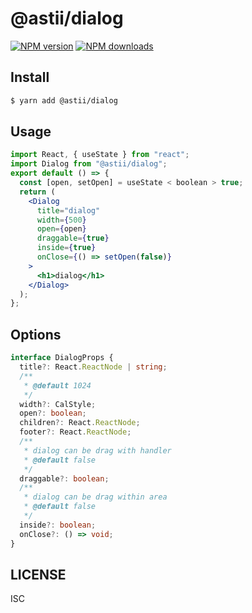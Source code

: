 # @astii/dialog

[![NPM version](https://img.shields.io/npm/v/@astii/dialog.svg?style=flat)](https://npmjs.org/package/@astii/dialog)
[![NPM downloads](http://img.shields.io/npm/dm/@astii/dialog.svg?style=flat)](https://npmjs.org/package/@astii/dialog)

## Install

```bash
$ yarn add @astii/dialog
```

## Usage

```jsx
import React, { useState } from "react";
import Dialog from "@astii/dialog";
export default () => {
  const [open, setOpen] = useState < boolean > true;
  return (
    <Dialog
      title="dialog"
      width={500}
      open={open}
      draggable={true}
      inside={true}
      onClose={() => setOpen(false)}
    >
      <h1>dialog</h1>
    </Dialog>
  );
};
```

## Options

```ts
interface DialogProps {
  title?: React.ReactNode | string;
  /**
   * @default 1024
   */
  width?: CalStyle;
  open?: boolean;
  children?: React.ReactNode;
  footer?: React.ReactNode;
  /**
   * dialog can be drag with handler
   * @default false
   */
  draggable?: boolean;
  /**
   * dialog can be drag within area
   * @default false
   */
  inside?: boolean;
  onClose?: () => void;
}
```

## LICENSE

ISC
